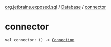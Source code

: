 [org.jetbrains.exposed.sql](../index.md) / [Database](index.md) / [connector](.)

# connector

`val connector: () -> `[`Connection`](http://docs.oracle.com/javase/6/docs/api/java/sql/Connection.html)